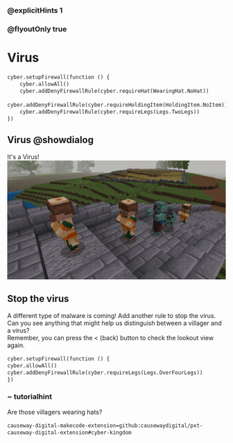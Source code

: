 ### @explicitHints 1
### @flyoutOnly true

# Virus

```ghost
cyber.setupFirewall(function () {
    cyber.allowAll()
    cyber.addDenyFirewallRule(cyber.requireHat(WearingHat.NoHat))
    cyber.addDenyFirewallRule(cyber.requireHoldingItem(HoldingItem.NoItem))
    cyber.addDenyFirewallRule(cyber.requireLegs(Legs.TwoLegs))
})

```

## Virus @showdialog
It's a Virus!   
![Virus](https://raw.githubusercontent.com/CausewayDigital/Minecraft-EE-MakeCode/main/tutorials/cyber-kingdom/firewall/images/level_3.jpg)


## Stop the virus
A different type of malware is coming! Add another rule to stop the virus. 
Can you see anything that might help us distinguish between a villager and a virus?   
Remember, you can press the < (back) button to check the lookout view again.


```template
cyber.setupFirewall(function () {
cyber.allowAll()
cyber.addDenyFirewallRule(cyber.requireLegs(Legs.OverFourLegs))
})
```

### ~ tutorialhint
Are those villagers wearing hats?


```package
causeway-digital-makecode-extension=github:causewaydigital/pxt-causeway-digital-extension#cyber-kingdom
```